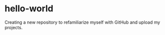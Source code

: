 # hello-world
Creating a new repository to refamiliarize myself with GitHub and upload my projects.
